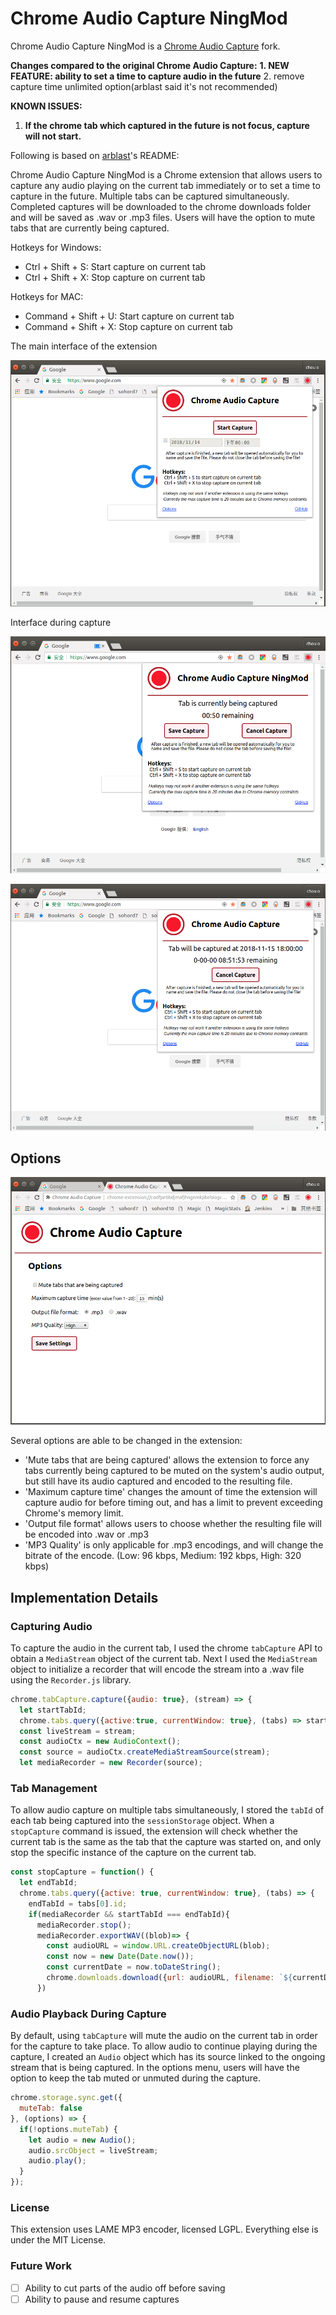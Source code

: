 # Chrome Audio Capture NingMod

Chrome Audio Capture NingMod is a [Chrome Audio Capture](https://github.com/arblast/Chrome-Audio-Capturer) fork.

**Changes compared to the original Chrome Audio Capture:**
**1. NEW FEATURE: ability to set a time to capture audio in the future**
2. remove capture time unlimited option(arblast said it's not recommended)

**KNOWN ISSUES:**
1. **If the chrome tab which captured in the future is not focus, capture will not start.**

Following is based on [arblast](https://github.com/arblast/Chrome-Audio-Capturer)'s README:

Chrome Audio Capture NingMod is a Chrome extension that allows users to capture any audio playing on the current tab immediately or to set a time to capture in the future. Multiple tabs can be captured simultaneously. Completed captures will be downloaded to the chrome downloads folder and will be saved as .wav or .mp3 files. Users will have the option to mute tabs that are currently being captured.

Hotkeys for Windows:
 - Ctrl + Shift + S: Start capture on current tab
 - Ctrl + Shift + X: Stop capture on current tab

Hotkeys for MAC:
 - Command + Shift + U: Start capture on current tab
 - Command + Shift + X: Stop capture on current tab

 The main interface of the extension

![start]

[start]: ./docs/main.png

Interface during capture

![capturing]

[capturing]: ./docs/capturing.png

![capturing1]

[capturing1]: ./docs/capturing1.png

## Options

![options]

[options]: ./docs/options.png

Several options are able to be changed in the extension:
- 'Mute tabs that are being captured' allows the extension to force any tabs currently being captured to be muted on the system's audio output, but still have its audio captured and encoded to the resulting file.
- 'Maximum capture time' changes the amount of time the extension will capture audio for before timing out, and has a limit to prevent exceeding Chrome's memory limit.
- 'Output file format' allows users to choose whether the resulting file will be encoded into .wav or .mp3
- 'MP3 Quality' is only applicable for .mp3 encodings, and will change the bitrate of the encode. (Low: 96 kbps, Medium: 192 kbps, High: 320 kbps)

## Implementation Details

### Capturing Audio
To capture the audio in the current tab, I used the chrome `tabCapture` API to obtain a `MediaStream` object of the current tab. Next I used the `MediaStream` object to initialize a recorder that will encode the stream into a .wav file using the `Recorder.js` library.

```javascript
chrome.tabCapture.capture({audio: true}, (stream) => {
  let startTabId;
  chrome.tabs.query({active:true, currentWindow: true}, (tabs) => startTabId = tabs[0].id)
  const liveStream = stream;
  const audioCtx = new AudioContext();
  const source = audioCtx.createMediaStreamSource(stream);
  let mediaRecorder = new Recorder(source);
```

### Tab Management
To allow audio capture on multiple tabs simultaneously, I stored the `tabId` of each tab being captured into the `sessionStorage` object. When a `stopCapture` command is issued, the extension will check whether the current tab is the same as the tab that the capture was started on, and only stop the specific instance of the capture on the current tab.

```javascript
const stopCapture = function() {
  let endTabId;
  chrome.tabs.query({active: true, currentWindow: true}, (tabs) => {
    endTabId = tabs[0].id;
    if(mediaRecorder && startTabId === endTabId){
      mediaRecorder.stop();
      mediaRecorder.exportWAV((blob)=> {
        const audioURL = window.URL.createObjectURL(blob);
        const now = new Date(Date.now());
        const currentDate = now.toDateString();
        chrome.downloads.download({url: audioURL, filename: `${currentDate.replace(/\s/g, "-")} Capture`})
      })
```

### Audio Playback During Capture
By default, using `tabCapture` will mute the audio on the current tab in order for the capture to take place. To allow audio to continue playing during the capture, I created an `Audio` object which has its source linked to the ongoing stream that is being captured. In the options menu, users will have the option to keep the tab muted or unmuted during the capture.

```javascript
chrome.storage.sync.get({
  muteTab: false
}, (options) => {
  if(!options.muteTab) {
    let audio = new Audio();
    audio.srcObject = liveStream;
    audio.play();
  }
});
```

### License
This extension uses LAME MP3 encoder, licensed LGPL.
Everything else is under the MIT License.

### Future Work

- [ ] Ability to cut parts of the audio off before saving
- [ ] Ability to pause and resume captures
